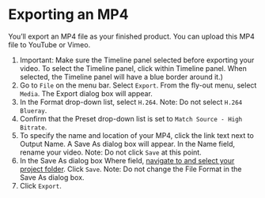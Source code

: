 # Exporting an MP4

You’ll export an MP4 file as your finished product. You can upload this MP4 file to YouTube or Vimeo.

1. Important: Make sure the Timeline panel selected before exporting your video. To select the Timeline panel, click within Timeline panel. When selected, the Timeline panel will have a blue border around it.\) 
2. Go to `File` on the menu bar. Select `Export`. From the fly-out menu, select `Media`. The Export dialog box will appear.
3. In the Format drop-down list, select `H.264`. Note: Do not select `H.264 Blueray`.
4. Confirm that the Preset drop-down list is set to `Match Source - High Bitrate`.
5. To specify the name and location of your MP4, click the link text next to Output Name. A Save As dialog box will appear. In the Name field, rename your video. Note: Do not click `Save` at this point.
6. In the Save As dialog box Where field, [navigate to and select your project folder](https://jjloomis.gitbooks.io/file-and-folder-management/content/navigating-folder-tree.html). Click `Save`. Note: Do not change the File Format in the Save As dialog box.
7. Click `Export`.

